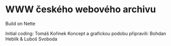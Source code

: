 # WWW českého webového archivu
Build on Nette

Initial coding: Tomáš Kořínek
Koncept a grafickou podobu připravili: Bohdan Heblík & Luboš Svoboda
